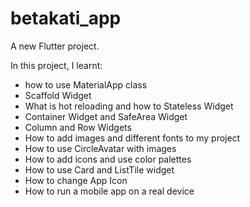 # betakati_app

A new Flutter project.

In this project, I learnt:
- how to use MaterialApp class 
- Scaffold Widget 
- What is hot reloading and how to Stateless Widget 
- Container Widget and SafeArea Widget 
- Column and Row Widgets 
- How to add images and different fonts to my project 
- How to use CircleAvatar with images 
- How to add icons and use color palettes 
- How to use Card and ListTile widget
- How to change App Icon 
- How to run a mobile app on a real device 
